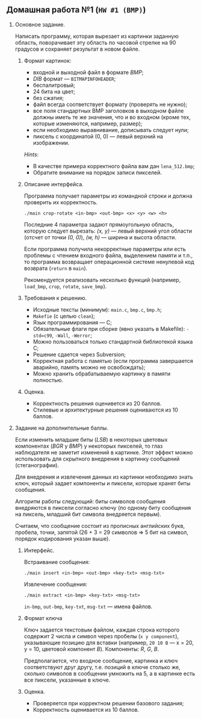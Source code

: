## Домашная работа №1 (`HW #1 (BMP)`)

1. Основное задание.

   Написать программу, которая вырезает из картинки заданную область, поворачивает
   эту область по часовой стрелке на 90 градусов и сохраняет результат
   в новом файле.

   1. Формат картинок:
      * входной и выходной файл в формате *BMP*;
      * *DIB* формат — `BITMAPINFOHEADER`;
      * беспалитровый;
      * 24 бита на цвет;
      * без сжатия;
      * файл всегда соответствует формату (проверять не нужно);
      * все поля стандартных BMP заголовков в выходном файле должны иметь те же
        значения, что и во входном (кроме тех, которые изменяются, например, размер);
      * если необходимо выравнивание, дописывать следует нули;
      * пиксель с координатой (0, 0) — левый верхний на изображении.

      *Hints*:
      * В качестве примера корректного файла вам дан `lena_512.bmp`;
      * Обратите внимание на порядок записи пикселей.

   0. Описание интерфейса.

      Программа получает параметры из командной строки и должна проверить
      их корректность.
      ```
      ./main crop-rotate <in-bmp> <out-bmp> <x> <y> <w> <h>
      ```
      Последние 4 параметра задают прямоугольную область, которую следует вырезать:
      *(x, y)* — левый верхний угол области (отсчет от точки *(0, 0)*),
      *(w, h)* — ширина и высота области.

      Если программа получила некорректные параметры или есть проблемы
      с чтением входного файла, выделением памяти и т.п.,
      то программа возвращает операционной системе ненулевой код возврата
      (`return` в `main`).

      Рекомендуется реализовать несколько функций
      (например, `load_bmp`, `crop`, `rotate`, `save_bmp`).

   0. Требования к решению.

      * Исходные тексты (минимум): `main.c`, `bmp.c`, `bmp.h`;
      * `Makefie` (с целью `clean`);
      * Язык программирования — C;
      * Обязательные флаги при сборке (явно указать в Makefile):
         `-std=c99`, `-Wall`, `-Werror`;
      * Можно пользоваться только стандартной библиотекой языка C;
      * Решение сдается через Subversion;
      * Корректная работа с памятью (если программа завершается аварийно,
        память можно не освобождать);
      * Можно хранить обрабатываемую картинку в памяти полностью.

   0. Оценка.
      * Корректность решения оценивется из 20 баллов.
      * Стилевые и архитектурные решения оцениваются из 10 баллов.

0. Задание на дополнительные баллы.

   Eсли изменить младшиe биты (*LSB*) в некоторых цветовых компонентах (*BGR* у *BMP*)
   у некоторых пикселей, то глаз наблюдателя не заметит изменений в картинке.
   Этот эффект можно использовать для скрытного внедрения в картинку сообщений
   (стеганографии).

   Для внедрения и извлечения данных из картинки необходимо знать ключ,
   который задает компоненты и пиксели, которые хранят биты сообщения.

   Алгоритм работы следующий: биты символов сообщения внедряются в пиксели согласно ключу
   (по одному биту сообщения на пиксель, младший бит символа внедряется первым).

   Считаем, что сообщение состоит из прописных английских букв, пробела, точки, запятой
   (26 + 3 = 29 символов ⇒ 5 бит на символ, порядок кодирования указан выше).

   1. Интерфейс.

      Встраивание сообщения:
      ```
      ./main insert <in-bmp> <out-bmp> <key-txt> <msg-txt>
      ```
      Извлечение сообщения:
      ```
      ./main extract <in-bmp> <key-txt> <msg-txt>
      ```
      `in-bmp`, `out-bmp`, `key-txt`, `msg-txt` — имена файлов.

   0. Формат ключа

      Ключ задается текстовым файлом, каждая строка которого содержит 2 числа и
      символ через пробелы (`x y component`), указывающие позицию для вставки
      (например, `20 10 B` — x = 20, y = 10, цветовой компонент *B*). Компоненты: *R*, *G*, *B*.

      Предполагается, что входное сообщение, картинка и ключ соответствуют друг другу,
      т.е. позиций в ключе столько же, сколько символов в сообщении умножить на 5,
      а в картинке есть все пиксели, указанные в ключе.

   0. Оценка.
      * Проверяется при корректном решении базового задания;
      * Корректность оценивается из 10 баллов.
